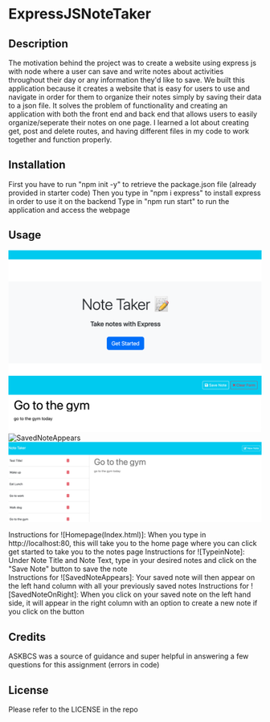 # ExpressJSNoteTaker

## Description 

The motivation behind the project was to create a website using express js with node where a user can save and write notes about activities throughout their day or any information they'd like to save. We built this application because it creates a website that is easy for users to use and navigate in order for them to organize their notes simply by saving their data to a json file. It solves the problem of functionality and creating an application with both the front end and back end that allows users to easily organize/seperate their notes on one page. I learned a lot about creating get, post and delete routes, and having different files in my code to work together and function properly.

## Installation 
First you have to run "npm init -y" to retrieve the package.json file (already provided in starter code)
Then you type in "npm i express" to install express in order to use it on the backend 
Type in "npm run start" to run the application and access the webpage

## Usage
![Homepage(Index.html)](images/Index.html.png)
![TypeinNote](images/NewNote.png)
![SavedNoteAppears](images/NewNoteAppears.png)
![SavedNoteOnRight](images/SavedNoteonRight.png)

Instructions for ![Homepage(Index.html)]: When you type in http://localhost:80, this will take you to the home page where you can click get started to take you to the notes page 
Instructions for ![TypeinNote]: Under Note Title and Note Text, type in your desired notes and click on the "Save Note" button to save the note  
Instructions for ![SavedNoteAppears]: Your saved note will then appear on the left hand column with all your previously saved notes 
Instructions for ![SavedNoteOnRight]: When you click on your saved note on the left hand side, it will appear in the right column with an option to create a new note if you click on the button 

## Credits 

ASKBCS was a source of guidance and super helpful in answering a few questions for this assignment (errors in code)

## License 

Please refer to the LICENSE in the repo 